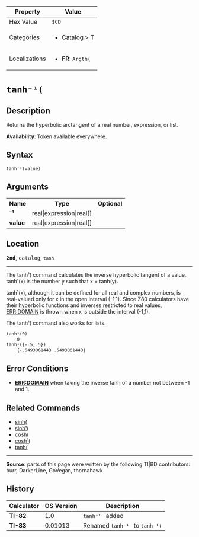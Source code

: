 | Property      | Value |
|---------------|-------|
| Hex Value     | `$CD`|
| Categories    | <ul><li>[Catalog](<../categories/Catalog.md>) > [T](<../categories/Catalog.md#T>)</li></ul> |
| Localizations | <ul><li><b>FR</b>: `Argth(`</li></ul> |

# `tanh⁻¹(`

## Description
Returns the hyperbolic arctangent of a real number, expression, or list.


<b>Availability</b>: Token available everywhere.

## Syntax
`tanh⁻¹(value)`

## Arguments
<table>
<tr><th>Name</th><th>Type</th><th>Optional</th></tr>

<tr><td><b>⁻¹</b></td><td>real|expression|real[]</td><td></td></tr>

<tr><td><b>value</b></td><td>real|expression|real[]</td><td></td></tr>

</table>

## Location
<tt><kbd><b>2nd</b></kbd></tt>, <kbd>catalog</kbd>, `tanh`
<hr>

The tanhֿ¹( command calculates the inverse hyperbolic tangent of a value. tanhֿ¹(x) is the number y such that x = tanh(y).

tanhֿ¹(x), although it can be defined for all real and complex numbers, is real-valued only for x in the open interval (-1,1). Since Z80 calculators have their hyperbolic functions and inverses restricted to real values, [ERR:DOMAIN](errors#domain) is thrown when x is outside the interval (-1,1).

The tanhֿ¹( command also works for lists.

```ti-basic
tanhֿ¹(0)
    0
tanhֿ¹({-.5,.5})
    {-.5493061443 .5493061443}
```

## Error Conditions

*   **[ERR:DOMAIN](errors#domain)** when taking the inverse tanh of a number not between -1 and 1.

## Related Commands

*   [sinh(](sinh\(.md)
*   [sinhֿ¹(](sinhֿ¹\(.md)
*   [cosh(](cosh\(.md)
*   [coshֿ¹(](coshֿ¹\(.md)
*   [tanh(](tanh\(.md)

* * *

**Source**: parts of this page were written by the following TI|BD contributors: burr, DarkerLine, GoVegan, thornahawk.

## History
| Calculator | OS Version | Description |
|------------|------------|-------------|
| <b>TI-82</b> | 1.0 | `tanh⁻¹ ` added |
| <b>TI-83</b> | 0.01013 | Renamed `tanh⁻¹ ` to `tanh⁻¹(`


